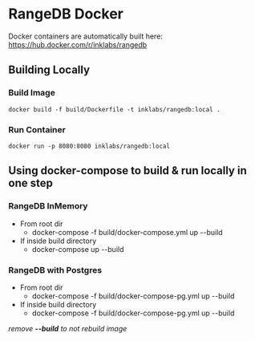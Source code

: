 # RangeDB Docker

Docker containers are automatically built here: https://hub.docker.com/r/inklabs/rangedb

## Building Locally

### Build Image

```
docker build -f build/Dockerfile -t inklabs/rangedb:local .
```

### Run Container

```
docker run -p 8080:8080 inklabs/rangedb:local
```

## Using docker-compose to build & run locally in one step

### RangeDB InMemory
* From root dir
    * docker-compose -f build/docker-compose.yml up --build
* If inside build directory
    * docker-compose up --build

### RangeDB with Postgres
* From root dir
    * docker-compose -f build/docker-compose-pg.yml up --build
* If inside build directory
    * docker-compose -f build/docker-compose-pg.yml up --build

*remove **--build** to not rebuild image*
